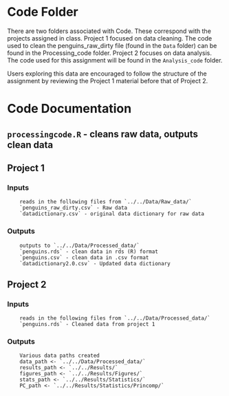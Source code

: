 # Code Folder

There are two folders associated with Code. These correspond with the projects assigned in class. Project 1 focused on data cleaning. The code used to clean the penguins_raw_dirty file (found in the `Data` folder) can be found in the Processing_code folder. Project 2 focuses on data analysis. The code used for this assignment will be found in the `Analysis_code` folder. 

Users exploring this data are encouraged to follow the structure of the assignment by reviewing the Project 1 material before that of Project 2. 

# Code Documentation

## `processingcode.R` - cleans raw data, outputs clean data

## Project 1

### Inputs
		reads in the following files from `../../Data/Raw_data/`
		`penguins_raw_dirty.csv` - Raw data
		`datadictionary.csv` - original data dictionary for raw data

### Outputs
		outputs to `../../Data/Processed_data/`
		`penguins.rds` - clean data in rds (R) format
		`penguins.csv` - clean data in .csv format
		`datadictionary2.0.csv` - Updated data dictionary 

## Project 2

### Inputs
		reads in the following files from `../../Data/Processed_data/`
		`penguins.rds` - Cleaned data from project 1
		
### Outputs
		Various data paths created
		data_path <- `../../Data/Processed_data/`
		results_path <- `../../Results/`
		figures_path <- `../../Results/Figures/`
		stats_path <- `../../Results/Statistics/`
		PC_path <- `../../Results/Statistics/Princomp/`
